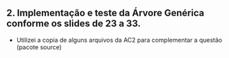 ## 2. Implementação e teste da Árvore Genérica conforme os slides de 23 a 33.

- Utilizei a copia de alguns arquivos da AC2 para complementar a questão (pacote source)
